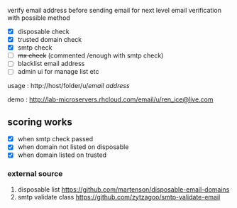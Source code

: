 verify email address before sending email for next level email verification with possible method
- [x] disposable check
- [x] trusted domain check
- [x] smtp check
- [ ]  ~~mx check~~ (commented /enough with smtp check)
- [ ] blacklist email address
- [ ] admin ui for manage list etc

usage : http://host/folder/u/*email address*

demo : http://lab-microservers.rhcloud.com/email/u/ren_ice@live.com

## scoring works

- [x] when smtp check passed
- [x] when domain not listed on disposable
- [x] when domain listed on trusted

### external source

1. disposable list https://github.com/martenson/disposable-email-domains
2. smtp validate class https://github.com/zytzagoo/smtp-validate-email